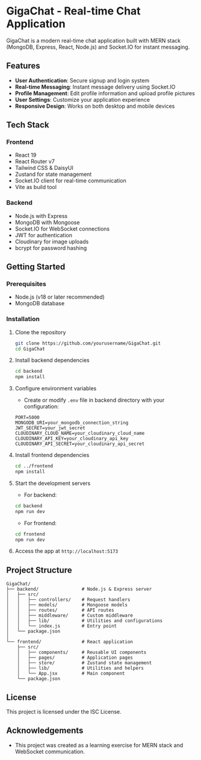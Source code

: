 # GigaChat - Real-time Chat Application

GigaChat is a modern real-time chat application built with MERN stack (MongoDB, Express, React, Node.js) and Socket.IO for instant messaging.

## Features

- **User Authentication**: Secure signup and login system
- **Real-time Messaging**: Instant message delivery using Socket.IO
- **Profile Management**: Edit profile information and upload profile pictures
- **User Settings**: Customize your application experience
- **Responsive Design**: Works on both desktop and mobile devices

## Tech Stack

### Frontend
- React 19
- React Router v7
- Tailwind CSS & DaisyUI
- Zustand for state management 
- Socket.IO client for real-time communication
- Vite as build tool

### Backend
- Node.js with Express
- MongoDB with Mongoose
- Socket.IO for WebSocket connections
- JWT for authentication
- Cloudinary for image uploads
- bcrypt for password hashing

## Getting Started

### Prerequisites
- Node.js (v18 or later recommended)
- MongoDB database

### Installation

1. Clone the repository
   ```bash
   git clone https://github.com/yourusername/GigaChat.git
   cd GigaChat
   ```

2. Install backend dependencies
   ```bash
   cd backend
   npm install
   ```

3. Configure environment variables
   - Create or modify `.env` file in backend directory with your configuration:
   ```
   PORT=5000
   MONGODB_URI=your_mongodb_connection_string
   JWT_SECRET=your_jwt_secret
   CLOUDINARY_CLOUD_NAME=your_cloudinary_cloud_name
   CLOUDINARY_API_KEY=your_cloudinary_api_key
   CLOUDINARY_API_SECRET=your_cloudinary_api_secret
   ```

4. Install frontend dependencies
   ```bash
   cd ../frontend
   npm install
   ```

5. Start the development servers
   - For backend:
   ```bash
   cd backend
   npm run dev
   ```
   - For frontend:
   ```bash
   cd frontend
   npm run dev
   ```

6. Access the app at `http://localhost:5173`

## Project Structure

```
GigaChat/
├── backend/                # Node.js & Express server
│   ├── src/
│   │   ├── controllers/    # Request handlers
│   │   ├── models/         # Mongoose models
│   │   ├── routes/         # API routes
│   │   ├── middleware/     # Custom middleware
│   │   ├── lib/            # Utilities and configurations
│   │   └── index.js        # Entry point
│   └── package.json
│
└── frontend/               # React application
    ├── src/
    │   ├── components/     # Reusable UI components
    │   ├── pages/          # Application pages
    │   ├── store/          # Zustand state management
    │   ├── lib/            # Utilities and helpers
    │   └── App.jsx         # Main component
    └── package.json
```

## License

This project is licensed under the ISC License.

## Acknowledgements

- This project was created as a learning exercise for MERN stack and WebSocket communication. 